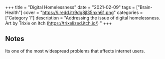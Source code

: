 +++
title = "Digital Homelessness"
date = "2021-02-09"
tags = ["Brain-Health"]
cover = "https://i.redd.it/9dg8jl35nxh61.png"
categories = ["Category 1"]
description = "Addressing the issue of digital homelessness. Art by Trixie on Itch (https://trixelized.itch.io/) "
+++

## Notes

Its one of the most widespread problems that affects internet users.

